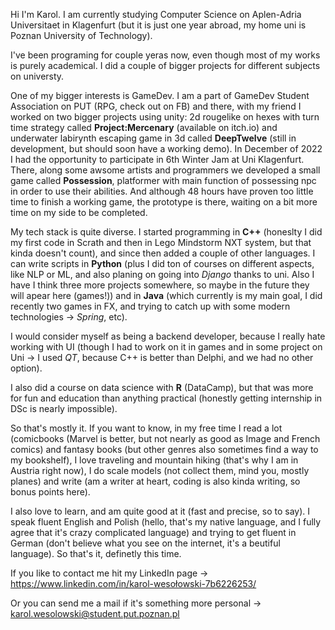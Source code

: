 Hi I'm Karol. I am currently studying Computer Science on Aplen-Adria Universitaet in Klagenfurt (but it is just one year abroad, my home uni is Poznan University of Technology).

I've been programing for couple yeras now, even though most of my works is purely academical. I did a couple of bigger projects for different subjects on universty.

One of my bigger interests is GameDev. I am a part of GameDev Student Association on PUT (RPG, check out on FB) and there, with my friend I worked on two bigger projects using unity: 2d rougelike on hexes with turn time strategy called **Project:Mercenary** (available on itch.io) and underwater labirynth escaping game in 3d called **DeepTwelve** (still in development, but should soon have a working demo). In December of 2022 I had the opportunity to participate in 6th Winter Jam at Uni Klagenfurt. There, along some awsome artists and programmers we developed a small game called **Possession**, platformer with main function of possessing npc in order to use their abilities. And although 48 hours have proven too little time to finish a working game, the prototype is there, waiting on a bit more time on my side to be completed.

My tech stack is quite diverse. I started programming in **C++** (honeslty I did my first code in Scrath and then in Lego Mindstorm NXT system, but that kinda doesn't count), and since then added a couple of other languages. I can write scripts in **Python** (plus I did ton of courses on different aspects, like NLP or ML, and also planing on going into _Django_ thanks to uni. Also I have I think three more projects somewhere, so maybe in the future they will apear here (games!)) and in **Java** (which currently is my main goal, I did recently two games in FX, and trying to catch up with some modern technologies -> _Spring_, etc).

I would consider myself as being a backend developer, because I really hate working with UI (though I had to work on it in games and in some project on Uni -> I used _QT_, because C++ is better than Delphi, and we had no other option).

I also did a course on data science with **R** (DataCamp), but that was more for fun and education than anything practical (honestly getting internship in DSc is nearly impossible).

So that's mostly it. If you want to know, in my free time I read a lot (comicbooks (Marvel is better, but not nearly as good as Image and French comics) and fantasy books (but other genres also sometimes find a way to my bookshelf), I love traveling and mountain hiking (that's why I am in Austria right now), I do scale models (not collect them, mind you, mostly planes) and write (am a writer at heart, coding is also kinda writing, so bonus points here).

I also love to learn, and am quite good at it (fast and precise, so to say). I speak fluent English and Polish (hello, that's my native language, and I fully agree that it's crazy complicated language) and trying to get fluent in German (don't believe what you see on the internet, it's a beutiful language). 
So that's it, definetly this time.

If you like to contact me hit my LinkedIn page -> https://www.linkedin.com/in/karol-wesołowski-7b6226253/

Or you can send me a mail if it's something more personal -> karol.wesolowski@student.put.poznan.pl

<!---
KarolWes/KarolWes is a ✨ special ✨ repository because its `README.md` (this file) appears on your GitHub profile.
You can click the Preview link to take a look at your changes.
--->
